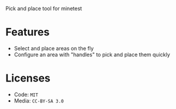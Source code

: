 Pick and place tool for minetest

# Features

* Select and place areas on the fly
* Configure an area with "handles" to pick and place them quickly

# Licenses

* Code: `MIT`
* Media: `CC-BY-SA 3.0`
